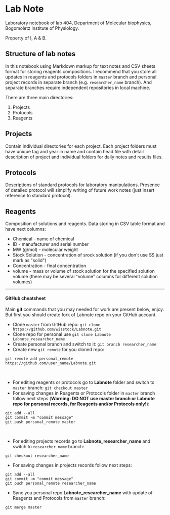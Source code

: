 Lab Note
========

Laboratory notebook of lab 404, Department of Molecular biophysics, Bogomoletz Institute of Physiology.

Property of I, A & B.


## Structure of lab notes
In this notebook using Markdown markup for text notes and CSV sheets format for storing reagents compositions. I recommend that you store all updates in reagents and protocols folders in `master` branch and personal project records in separate branch (e.g. `researcher_name` branch). And separate branches require independent repositories in local machine. 


There are three main directories:
 1. Projects
 2. Protocols
 3. Reagents


## Projects
Contain individual directories for each project.
Each project folders must have unique tag and year in name and contain head file with detail description of project and individual folders for daily notes and results files.

## Protocols
Descriptions of standard protocols for laboratory manipulations. Presence of detailed protocol will simplify writing of future work notes (just insert reference to standard protocol).

## Reagents
Composition of solutions and reagents.
Data storing in CSV table format and have next columns:
 - Chemical - name of chemical
 - ID - manufacturer and serial number
 - MW (g/mol) - molecular weight
 - Stock Solution - concentration of srock solution (if you don't use SS just mark as "solid")
 - Concentration - final concentration
 - volume - mass or volume of stock solution for the specified solution volume (there may be several "volume" columns for different solution volumes)

---

#### GitHub cheatsheet

Main **git** commands that you may needed for work are present below, enjoy. But first you should create fork of Labnote repo on your GitHub account.


- Clone `master` from GitHub repo: `git clone https://github.com/wisstock/Labnote.git`
- Clone repo for personal use `git clone Labnote Labnote_researcher_name`
- Create personal branch and switch to it: `git branch researcher_name`
- Create new `git remote` for you cloned repo:
```
git remote add personal_remote https://github.com/user_name/Labnote.git
```

&nbsp;

- For editing reagents or protocols go to **Labnote** folder and switch to `master` branch: `git checkout master`
- For saving changes in Reagents or Protocols folder in `master` branch follow next steps (**Warning: DO NOT use master branch or Labnote repo for personal records, for Reagents and/or Protocols only!**):
```
git add --all
git commit -m "commit message"
git push personal_remote master
```

&nbsp;

- For editing projects records go to **Labnote_researcher_name** and switch to `researcher_name` branch:
```
git checkout researcher_name
```

- For saving changes in projects records follow next steps:
```
git add --all
git commit -m "commit message"
git puch personal_remote researcher_name
```
- Sync you personal repo **Labnote_researcher_name** with update of Reagents and Protocols from `master` branch:
```
git merge master
```
